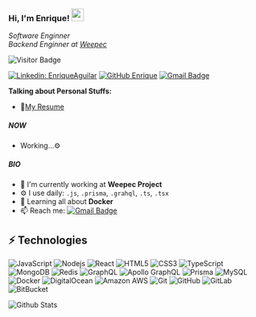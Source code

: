 ### Hi, I'm Enrique! <img src="https://media.giphy.com/media/hvRJCLFzcasrR4ia7z/giphy.gif" width="25px">

<p><em>Software Enginner
</br>Backend Enginner at <a href="https://weepec.com">Weepec</a>
</em></p>

![Visitor Badge](https://visitor-badge.laobi.icu/badge?page_id=enriqueao.enriqueao)

[![Linkedin: EnriqueAguilar](https://img.shields.io/badge/Enrique_Aguilar-blue?style=flat-square&logo=Linkedin&logoColor=white&link=https://www.linkedin.com/in/enriqueaguilaro/)](https://www.linkedin.com/in/enriqueaguilaro/)
[![GitHub Enrique](https://img.shields.io/github/followers/enriqueao?label=follow&style=social)](https://github.com/enriqueao)
[![Gmail Badge](https://img.shields.io/badge/-enriqueao96@gmail.com-c14438?style=flat-square&logo=Gmail&logoColor=white&link=mailto:enriqueao96@gmail.com)](mailto:enriqueao96@gmail.com)

**Talking about Personal Stuffs:**
- 📝[My Resume]()

##### NOW

- Working...⚙️

##### BIO

- 🏢 I'm currently working at **Weepec Project**
- ⚙️ I use daily: `.js`, `.prisma`, `.grahql`, `.ts`, `.tsx`
- 🌱 Learning all about **Docker**
- 📫 Reach me: [![Gmail Badge](https://img.shields.io/badge/-enriqueao96@gmail.com-c14438?style=flat-square&logo=Gmail&logoColor=white&link=mailto:enriqueao96@gmail.com)](mailto:enriqueao96@gmail.com)

## ⚡ Technologies

![JavaScript](https://img.shields.io/badge/-JavaScript-black?style=flat-square&logo=javascript)
![Nodejs](https://img.shields.io/badge/-Nodejs-black?style=flat-square&logo=Node.js)
![React](https://img.shields.io/badge/-React-black?style=flat-square&logo=react)
![HTML5](https://img.shields.io/badge/-HTML5-E34F26?style=flat-square&logo=html5&logoColor=white)
![CSS3](https://img.shields.io/badge/-CSS3-1572B6?style=flat-square&logo=css3)
![TypeScript](https://img.shields.io/badge/-TypeScript-007ACC?style=flat-square&logo=typescript)
![MongoDB](https://img.shields.io/badge/-MongoDB-black?style=flat-square&logo=mongodb)
![Redis](https://img.shields.io/badge/-Redis-black?style=flat-square&logo=Redis)
![GraphQL](https://img.shields.io/badge/-GraphQL-E10098?style=flat-square&logo=graphql)
![Apollo GraphQL](https://img.shields.io/badge/-Apollo%20GraphQL-311C87?style=flat-square&logo=apollo-graphql)
![Prisma](https://img.shields.io/badge/-Prisma-336791?style=flat-square&logo=prisma)
![MySQL](https://img.shields.io/badge/-MySQL-black?style=flat-square&logo=mysql)
![Docker](https://img.shields.io/badge/-Docker-black?style=flat-square&logo=docker)
![DigitalOcean](https://img.shields.io/badge/-Digital%20Ocean-darkblue?style=flat-square&logo=digitalocean)
![Amazon AWS](https://img.shields.io/badge/Amazon%20AWS-232F3E?style=flat-square&logo=amazon-aws)
![Git](https://img.shields.io/badge/-Git-black?style=flat-square&logo=git)
![GitHub](https://img.shields.io/badge/-GitHub-181717?style=flat-square&logo=github)
![GitLab](https://img.shields.io/badge/-GitLab-FCA121?style=flat-square&logo=gitlab)
![BitBucket](https://img.shields.io/badge/-BitBucket-darkblue?style=flat-square&logo=bitbucket)

![Github Stats](https://github-readme-stats.vercel.app/api?username=enriqueao&count_private=true&show_icons=true&include_all_commits=true)
